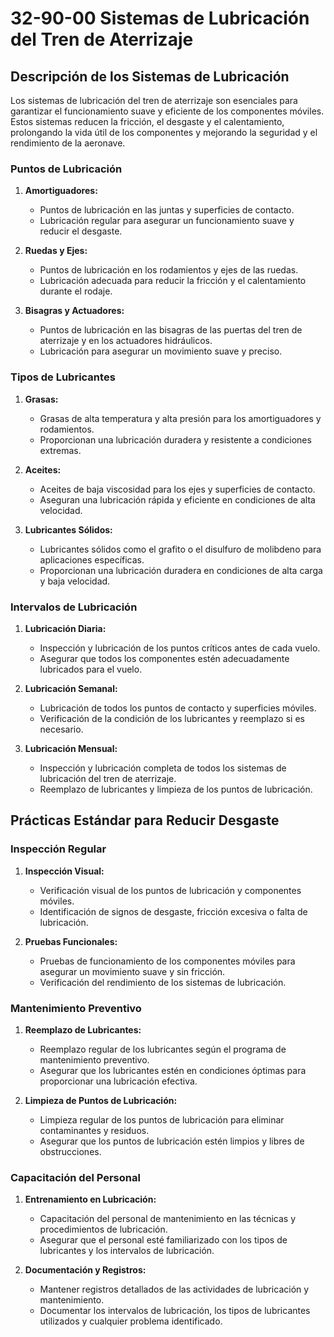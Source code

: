 # 32-90-00 Sistemas de Lubricación del Tren de Aterrizaje

## Descripción de los Sistemas de Lubricación

Los sistemas de lubricación del tren de aterrizaje son esenciales para garantizar el funcionamiento suave y eficiente de los componentes móviles. Estos sistemas reducen la fricción, el desgaste y el calentamiento, prolongando la vida útil de los componentes y mejorando la seguridad y el rendimiento de la aeronave.

### Puntos de Lubricación

1. **Amortiguadores:**
   - Puntos de lubricación en las juntas y superficies de contacto.
   - Lubricación regular para asegurar un funcionamiento suave y reducir el desgaste.

2. **Ruedas y Ejes:**
   - Puntos de lubricación en los rodamientos y ejes de las ruedas.
   - Lubricación adecuada para reducir la fricción y el calentamiento durante el rodaje.

3. **Bisagras y Actuadores:**
   - Puntos de lubricación en las bisagras de las puertas del tren de aterrizaje y en los actuadores hidráulicos.
   - Lubricación para asegurar un movimiento suave y preciso.

### Tipos de Lubricantes

1. **Grasas:**
   - Grasas de alta temperatura y alta presión para los amortiguadores y rodamientos.
   - Proporcionan una lubricación duradera y resistente a condiciones extremas.

2. **Aceites:**
   - Aceites de baja viscosidad para los ejes y superficies de contacto.
   - Aseguran una lubricación rápida y eficiente en condiciones de alta velocidad.

3. **Lubricantes Sólidos:**
   - Lubricantes sólidos como el grafito o el disulfuro de molibdeno para aplicaciones específicas.
   - Proporcionan una lubricación duradera en condiciones de alta carga y baja velocidad.

### Intervalos de Lubricación

1. **Lubricación Diaria:**
   - Inspección y lubricación de los puntos críticos antes de cada vuelo.
   - Asegurar que todos los componentes estén adecuadamente lubricados para el vuelo.

2. **Lubricación Semanal:**
   - Lubricación de todos los puntos de contacto y superficies móviles.
   - Verificación de la condición de los lubricantes y reemplazo si es necesario.

3. **Lubricación Mensual:**
   - Inspección y lubricación completa de todos los sistemas de lubricación del tren de aterrizaje.
   - Reemplazo de lubricantes y limpieza de los puntos de lubricación.

## Prácticas Estándar para Reducir Desgaste

### Inspección Regular

1. **Inspección Visual:**
   - Verificación visual de los puntos de lubricación y componentes móviles.
   - Identificación de signos de desgaste, fricción excesiva o falta de lubricación.

2. **Pruebas Funcionales:**
   - Pruebas de funcionamiento de los componentes móviles para asegurar un movimiento suave y sin fricción.
   - Verificación del rendimiento de los sistemas de lubricación.

### Mantenimiento Preventivo

1. **Reemplazo de Lubricantes:**
   - Reemplazo regular de los lubricantes según el programa de mantenimiento preventivo.
   - Asegurar que los lubricantes estén en condiciones óptimas para proporcionar una lubricación efectiva.

2. **Limpieza de Puntos de Lubricación:**
   - Limpieza regular de los puntos de lubricación para eliminar contaminantes y residuos.
   - Asegurar que los puntos de lubricación estén limpios y libres de obstrucciones.

### Capacitación del Personal

1. **Entrenamiento en Lubricación:**
   - Capacitación del personal de mantenimiento en las técnicas y procedimientos de lubricación.
   - Asegurar que el personal esté familiarizado con los tipos de lubricantes y los intervalos de lubricación.

2. **Documentación y Registros:**
   - Mantener registros detallados de las actividades de lubricación y mantenimiento.
   - Documentar los intervalos de lubricación, los tipos de lubricantes utilizados y cualquier problema identificado.

